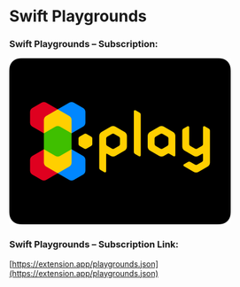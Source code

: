 # Swift Playgrounds


### Swift Playgrounds – Subscription:
[![{X} App](https://github.com/xapp/playgrounds/blob/main/thumbnail/playgrounds.png)](https://developer.apple.com/ul/sp0?url=https://extension.app/playgrounds/feed.json)


### Swift Playgrounds – Subscription Link:
[https://extension.app/playgrounds.json](https://extension.app/playgrounds.json)
